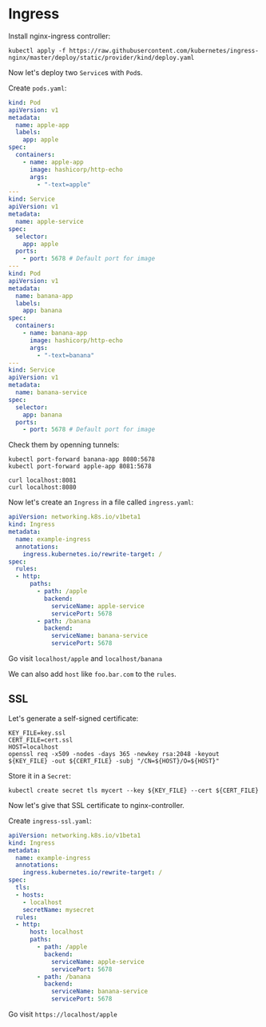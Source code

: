 # Ingress

Install nginx-ingress controller:
```
kubectl apply -f https://raw.githubusercontent.com/kubernetes/ingress-nginx/master/deploy/static/provider/kind/deploy.yaml
```

Now let's deploy two `Service`s with `Pod`s.

Create `pods.yaml`:
```yaml
kind: Pod
apiVersion: v1
metadata:
  name: apple-app
  labels:
    app: apple
spec:
  containers:
    - name: apple-app
      image: hashicorp/http-echo
      args:
        - "-text=apple"
---
kind: Service
apiVersion: v1
metadata:
  name: apple-service
spec:
  selector:
    app: apple
  ports:
    - port: 5678 # Default port for image
---
kind: Pod
apiVersion: v1
metadata:
  name: banana-app
  labels:
    app: banana
spec:
  containers:
    - name: banana-app
      image: hashicorp/http-echo
      args:
        - "-text=banana"
---
kind: Service
apiVersion: v1
metadata:
  name: banana-service
spec:
  selector:
    app: banana
  ports:
    - port: 5678 # Default port for image
```

Check them by openning tunnels:
```
kubectl port-forward banana-app 8080:5678
kubectl port-forward apple-app 8081:5678
```
```
curl localhost:8081
curl localhost:8080
```

Now let's create an `Ingress` in a file called `ingress.yaml`:
```yaml
apiVersion: networking.k8s.io/v1beta1
kind: Ingress
metadata:
  name: example-ingress
  annotations:
    ingress.kubernetes.io/rewrite-target: /
spec:
  rules:
  - http:
      paths:
        - path: /apple
          backend:
            serviceName: apple-service
            servicePort: 5678
        - path: /banana
          backend:
            serviceName: banana-service
            servicePort: 5678
```

Go visit `localhost/apple` and `localhost/banana`

We can also add `host` like `foo.bar.com` to the `rules`.

## SSL

Let's generate a self-signed certificate:
```
KEY_FILE=key.ssl
CERT_FILE=cert.ssl
HOST=localhost
openssl req -x509 -nodes -days 365 -newkey rsa:2048 -keyout ${KEY_FILE} -out ${CERT_FILE} -subj "/CN=${HOST}/O=${HOST}"
```

Store it in a `Secret`:
```
kubectl create secret tls mycert --key ${KEY_FILE} --cert ${CERT_FILE}
```

Now let's give that SSL certificate to nginx-controller.

Create `ingress-ssl.yaml`:
```yaml
apiVersion: networking.k8s.io/v1beta1
kind: Ingress
metadata:
  name: example-ingress
  annotations:
    ingress.kubernetes.io/rewrite-target: /
spec:
  tls:
  - hosts:
    - localhost
    secretName: mysecret
  rules:
  - http:
      host: localhost
      paths:
        - path: /apple
          backend:
            serviceName: apple-service
            servicePort: 5678
        - path: /banana
          backend:
            serviceName: banana-service
            servicePort: 5678
```

Go visit `https://localhost/apple`